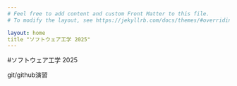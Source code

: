 ```yaml
---
# Feel free to add content and custom Front Matter to this file.
# To modify the layout, see https://jekyllrb.com/docs/themes/#overriding-theme-defaults

layout: home
title "ソフトウェア工学 2025"
---
```


#ソフトウェア工学 2025

git/github演習